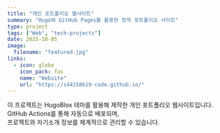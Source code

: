 ```yaml
---
title: "개인 포트폴리오 웹사이트"
summary: "Hugo와 GitHub Pages를 활용한 정적 포트폴리오 사이트"
type: project
tags: ["Web", "tech-projects"]
date: 2025-10-05
image:
  filename: "featured.jpg"
links:
  - icon: globe
    icon_pack: fas
    name: "Website"
    url: "https://s44158619-code.github.io/"
---
```


이 프로젝트는 HugoBlox 테마를 활용해 제작한 개인 포트폴리오 웹사이트입니다.  
GitHub Actions를 통해 자동으로 배포되며,  
프로젝트와 자기소개 정보를 체계적으로 관리할 수 있습니다.
